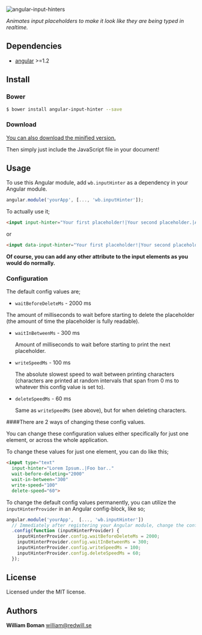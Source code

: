 ![angular-input-hinters](http://i.imgur.com/E6hrOeS.gif)

*Animates input placeholders to make it look like they are being typed in realtime.*

## Dependencies
- [angular](https://github.com/angular/angular.js) >=1.2

## Install
### Bower
```bash
$ bower install angular-input-hinter --save
```
### Download
[You can also download the minified version.]()

Then simply just include the JavaScript file in your document!

## Usage
To use this Angular module, add `wb.inputHinter` as a dependency in your Angular module.
```js
angular.module('yourApp', [..., 'wb.inputHinter']);
```
To actually use it;
```html
<input input-hinter="Your first placeholder!|Your second placeholder.|And so on..">
```
or
```html
<input data-input-hinter="Your first placeholder!|Your second placeholder.|And so on..">
```
**Of course, you can add any other attribute to the input elements as you would do normally.**
### Configuration
The default config values are;
- `waitBeforeDeleteMs` - 2000 ms

 The amount of milliseconds to wait before starting to delete the placeholder (the amount of time the placeholder is fully readable).
- `waitInBetweenMs` - 300 ms

  Amount of milliseconds to wait before starting to print the next placeholder.

- `writeSpeedMs` - 100 ms

  The absolute slowest speed to wait between printing characters (characters are printed at random intervals that span from 0 ms to whatever this config value is set to).

- `deleteSpeedMs` - 60 ms

  Same as `writeSpeedMs` (see above), but for when deleting characters.


####There are 2 ways of changing these config values.

You can change these configuration values either specifically for just one element, or across the whole application.

To change these values for just one element, you can do like this;
```html
<input type="text"
  input-hinter="Lorem Ipsum..|Foo bar.."
  wait-before-deleting="2000"
  wait-in-between="300"
  write-speed="100"
  delete-speed="60">
```

To change the default config values permanently, you can utilize the `inputHinterProvider` in an Angular config-block, like so;
```js
angular.module('yourApp',  [..., 'wb.inputHinter'])
  // Immediately after registering your Angular module, change the config values.
  .config(function (inputHinterProvider) {
    inputHinterProvider.config.waitBeforeDeleteMs = 2000;
    inputHinterProvider.config.waitInBetweenMs = 300;
    inputHinterProvider.config.writeSpeedMs = 100;
    inputHinterProvider.config.deleteSpeedMs = 60;
  });
```


## License
Licensed under the MIT license.

## Authors
**William Boman** <william@redwill.se>
